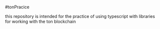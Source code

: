 #tonPracice 

this repository is intended for the practice of using typescript with libraries for working with the ton blockchain
